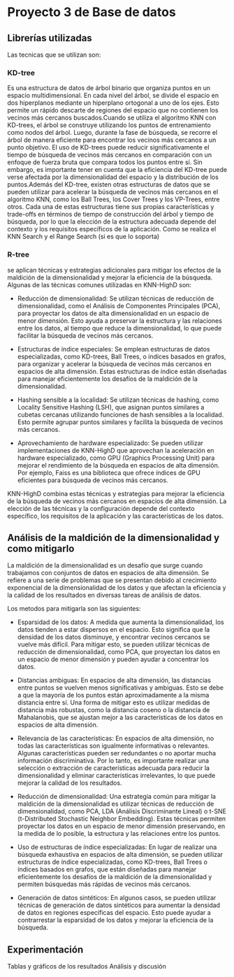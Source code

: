 # Proyecto 3 de Base de datos
## Librerías utilizadas
Las tecnicas que se utilizan son:
### KD-tree
Es una estructura de datos de árbol binario que organiza puntos en un espacio multidimensional. En cada nivel del árbol, se divide el espacio en dos hiperplanos mediante un hiperplano ortogonal a uno de los ejes.
Esto permite un rápido descarte de regiones del espacio que no contienen los vecinos más cercanos buscados.Cuando se utiliza el algoritmo KNN con KD-trees, el árbol se construye utilizando los puntos de entrenamiento como nodos del árbol. Luego, durante la fase de búsqueda, se recorre el árbol de manera eficiente para encontrar los vecinos más cercanos a un punto objetivo.
El uso de KD-trees puede reducir significativamente el tiempo de búsqueda de vecinos más cercanos en comparación con un enfoque de fuerza bruta que compara todos los puntos entre sí. Sin embargo, es importante tener en cuenta que la eficiencia del KD-tree puede verse afectada por la dimensionalidad del espacio y la distribución de los puntos.Además del KD-tree, existen otras estructuras de datos que se pueden utilizar para acelerar la búsqueda de vecinos más cercanos en el algoritmo KNN, como los Ball Trees, los Cover Trees y los VP-Trees, entre otros. 
Cada una de estas estructuras tiene sus propias características y trade-offs en términos de tiempo de construcción del árbol y tiempo de búsqueda, por lo que la elección de la estructura adecuada depende del contexto y los requisitos específicos de la aplicación.
Como se realiza el KNN Search y el Range Search (si es que lo soporta)

### R-tree
se aplican técnicas y estrategias adicionales para mitigar los efectos de la maldición de la dimensionalidad y mejorar la eficiencia de la búsqueda. Algunas de las técnicas comunes utilizadas en KNN-HighD son:

- Reducción de dimensionalidad: Se utilizan técnicas de reducción de dimensionalidad, como el Análisis de Componentes Principales (PCA), para proyectar los datos de alta dimensionalidad en un espacio de menor dimensión. Esto ayuda a preservar la estructura y las relaciones entre los datos, al tiempo que reduce la dimensionalidad, lo que puede facilitar la búsqueda de vecinos más cercanos.

- Estructuras de índice especiales: Se emplean estructuras de datos especializadas, como KD-trees, Ball Trees, o índices basados en grafos, para organizar y acelerar la búsqueda de vecinos más cercanos en espacios de alta dimensión. Estas estructuras de índice están diseñadas para manejar eficientemente los desafíos de la maldición de la dimensionalidad.

- Hashing sensible a la localidad: Se utilizan técnicas de hashing, como Locality Sensitive Hashing (LSH), que asignan puntos similares a cubetas cercanas utilizando funciones de hash sensibles a la localidad. Esto permite agrupar puntos similares y facilita la búsqueda de vecinos más cercanos.

- Aprovechamiento de hardware especializado: Se pueden utilizar implementaciones de KNN-HighD que aprovechan la aceleración en hardware especializado, como GPU (Graphics Processing Unit) para mejorar el rendimiento de la búsqueda en espacios de alta dimensión. Por ejemplo, Faiss es una biblioteca que ofrece índices de GPU eficientes para búsqueda de vecinos más cercanos.

KNN-HighD combina estas técnicas y estrategias para mejorar la eficiencia de la búsqueda de vecinos más cercanos en espacios de alta dimensión. La elección de las técnicas y la configuración depende del contexto específico, los requisitos de la aplicación y las características de los datos.
## Análisis de la maldición de la dimensionalidad y como mitigarlo
La maldición de la dimensionalidad es un desafío que surge cuando trabajamos con conjuntos de datos en espacios de alta dimensión. Se refiere a una serie de problemas que se presentan debido al crecimiento exponencial de la dimensionalidad de los datos y que afectan la eficiencia y la calidad de los resultados en diversas tareas de análisis de datos.

Los metodos para mitigarla son las siguientes:
- Esparsidad de los datos: A medida que aumenta la dimensionalidad, los datos tienden a estar dispersos en el espacio. Esto significa que la densidad de los datos disminuye, y encontrar vecinos cercanos se vuelve más difícil. Para mitigar esto, se pueden utilizar técnicas de reducción de dimensionalidad, como PCA, que proyectan los datos en un espacio de menor dimensión y pueden ayudar a concentrar los datos.

- Distancias ambiguas: En espacios de alta dimensión, las distancias entre puntos se vuelven menos significativas y ambiguas. Esto se debe a que la mayoría de los puntos están aproximadamente a la misma distancia entre sí. Una forma de mitigar esto es utilizar medidas de distancia más robustas, como la distancia coseno o la distancia de Mahalanobis, que se ajustan mejor a las características de los datos en espacios de alta dimensión.

- Relevancia de las características: En espacios de alta dimensión, no todas las características son igualmente informativas o relevantes. Algunas características pueden ser redundantes o no aportar mucha información discriminativa. Por lo tanto, es importante realizar una selección o extracción de características adecuada para reducir la dimensionalidad y eliminar características irrelevantes, lo que puede mejorar la calidad de los resultados.

- Reducción de dimensionalidad: Una estrategia común para mitigar la maldición de la dimensionalidad es utilizar técnicas de reducción de dimensionalidad, como PCA, LDA (Análisis Discriminante Lineal) o t-SNE (t-Distributed Stochastic Neighbor Embedding). Estas técnicas permiten proyectar los datos en un espacio de menor dimensión preservando, en la medida de lo posible, la estructura y las relaciones entre los puntos.

- Uso de estructuras de índice especializadas: En lugar de realizar una búsqueda exhaustiva en espacios de alta dimensión, se pueden utilizar estructuras de índice especializadas, como KD-trees, Ball Trees o índices basados en grafos, que están diseñadas para manejar eficientemente los desafíos de la maldición de la dimensionalidad y permiten búsquedas más rápidas de vecinos más cercanos.

- Generación de datos sintéticos: En algunos casos, se pueden utilizar técnicas de generación de datos sintéticos para aumentar la densidad de datos en regiones específicas del espacio. Esto puede ayudar a contrarrestar la esparsidad de los datos y mejorar la eficiencia de la búsqueda.
## Experimentación
Tablas y gráficos de los resultados
Análisis y discusión
